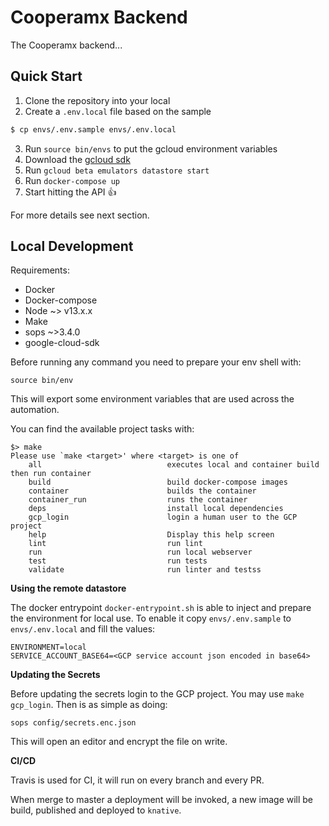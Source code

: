 # Cooperamx Backend

The Cooperamx backend...

## Quick Start

1. Clone the repository into your local
2. Create a `.env.local` file based on the sample

```sh
$ cp envs/.env.sample envs/.env.local
```

3. Run `source bin/envs` to put the gcloud environment variables
4. Download the [gcloud sdk](https://cloud.google.com/sdk/install)
5. Run `gcloud beta emulators datastore start`
6. Run `docker-compose up`
7. Start hitting the API :+1:

For more details see next section.

## Local Development

Requirements:

- Docker
- Docker-compose
- Node ~> v13.x.x
- Make
- sops ~>3.4.0
- google-cloud-sdk

Before running any command you need to prepare your env shell with:

```sehll
source bin/env
```

This will export some environment variables that are used across the automation.

You can find the available project tasks with:

```shell
$> make
Please use `make <target>' where <target> is one of
	all                            executes local and container build then run container
	build                          build docker-compose images
	container                      builds the container
	container_run                  runs the container
	deps                           install local dependencies
	gcp_login                      login a human user to the GCP project
	help                           Display this help screen
	lint                           run lint
	run                            run local webserver
	test                           run tests
	validate                       run linter and testss
```

**Using the remote datastore**

The docker entrypoint `docker-entrypoint.sh` is able to inject and prepare the environment
for local use. To enable it copy `envs/.env.sample` to `envs/.env.local` and fill the values:

```shell
ENVIRONMENT=local
SERVICE_ACCOUNT_BASE64=<GCP service account json encoded in base64>
```

**Updating the Secrets**

Before updating the secrets login to the GCP project. You may use `make gcp_login`.
Then is as simple as doing:

```shell
sops config/secrets.enc.json
```

This will open an editor and encrypt the file on write.

**CI/CD**

Travis is used for CI, it will run on every branch and every PR.

When merge to master a deployment will be invoked, a new image will be build, published and
deployed to `knative`.

